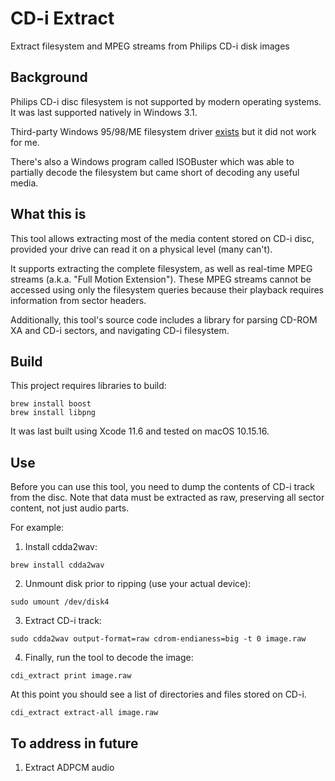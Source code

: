 # CD-i Extract
Extract filesystem and MPEG streams from Philips CD-i disk images

## Background
Philips CD-i disc filesystem is not supported by modern operating systems. It was last supported natively in Windows 3.1.

Third-party Windows 95/98/ME filesystem driver [exists](http://www.icdia.co.uk/articles/filesystem.html) but it did not work for me.

There's also a Windows program called ISOBuster which was able to partially decode the filesystem but came short of decoding any useful media. 

## What this is
This tool allows extracting most of the media content stored on CD-i disc, provided your drive can read it on a physical level (many can't).

It supports extracting the complete filesystem, as well as real-time MPEG streams (a.k.a. "Full Motion Extension"). These MPEG streams cannot be accessed using only the filesystem queries because their playback requires information from sector headers.

Additionally, this tool's source code includes a library for parsing CD-ROM XA and CD-i sectors, and navigating CD-i filesystem.

## Build
This project requires libraries to build:
```
brew install boost
brew install libpng
```
It was last built using Xcode 11.6 and tested on macOS 10.15.16.

## Use
Before you can use this tool, you need to dump the contents of CD-i track from the disc. Note that data must be extracted as raw, preserving all sector content, not just audio parts.

For example:

1) Install cdda2wav:

`brew install cdda2wav`

2) Unmount disk prior to ripping (use your actual device):

`sudo umount /dev/disk4`

3) Extract CD-i track:

`sudo cdda2wav output-format=raw cdrom-endianess=big -t 0 image.raw`

4) Finally, run the tool to decode the image:

`cdi_extract print image.raw`

At this point you should see a list of directories and files stored on CD-i.

`cdi_extract extract-all image.raw`

## To address in future

1. Extract ADPCM audio
